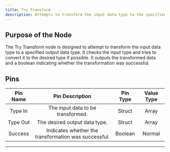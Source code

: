 ```yaml
---
title: Try Transform
description: Attempts to transform the input data type to the specified output type.
---
```


## Purpose of the Node
The Try Transform node is designed to attempt to transform the input data type to a specified output data type. It checks the input type and tries to convert it to the desired type if possible. It outputs the transformed data and a boolean indicating whether the transformation was successful.

## Pins
| Pin Name | Pin Description | Pin Type | Value Type |
|:----------:|:-------------:|:------:|:------:|
| Type In | The input data to be transformed. | Struct | Array |
| Type Out | The desired output data type. | Struct | Array |
| Success | Indicates whether the transformation was successful. | Boolean | Normal |

---